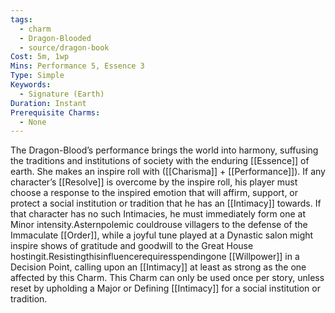 ```yaml
---
tags:
  - charm
  - Dragon-Blooded
  - source/dragon-book
Cost: 5m, 1wp
Mins: Performance 5, Essence 3
Type: Simple
Keywords:
  - Signature (Earth)
Duration: Instant
Prerequisite Charms:
  - None
---
```

The Dragon-Blood’s performance brings the world into harmony, suffusing the traditions and institutions of society with the enduring [[Essence]] of earth. She makes an inspire roll with ([[Charisma]] + [[Performance]]). If any character’s [[Resolve]] is overcome by the inspire roll, his player must choose a response to the inspired emotion that will affirm, support, or protect a social institution or tradition that he has an [[Intimacy]] towards. If that character has no such Intimacies, he must immediately form one at Minor intensity.Asternpolemic couldrouse villagers to the defense of the Immaculate [[Order]], while a joyful tune played at a Dynastic salon might inspire shows of gratitude and goodwill to the Great House hostingit.Resistingthisinfluencerequiresspendingone [[Willpower]] in a Decision Point, calling upon an [[Intimacy]] at least as strong as the one affected by this Charm. This Charm can only be used once per story, unless reset by upholding a Major or Defining [[Intimacy]] for a social institution or tradition.